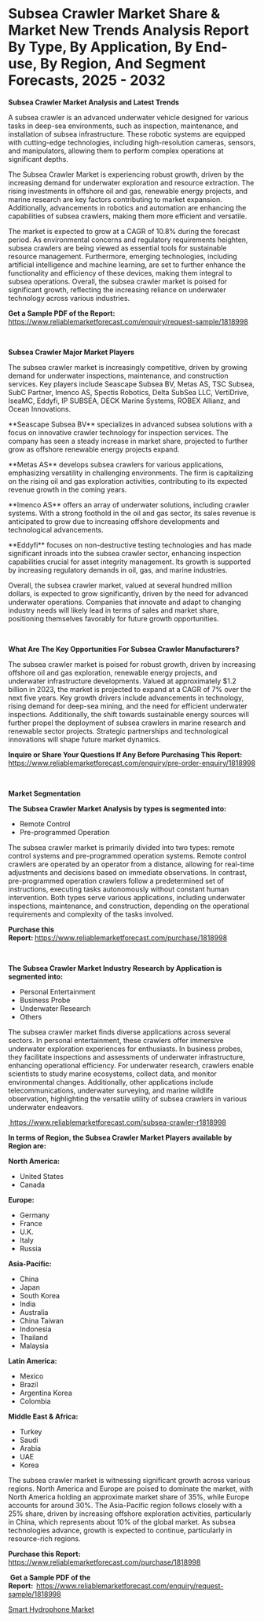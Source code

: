<p><h1>Subsea Crawler Market Share & Market New Trends Analysis Report By Type, By Application, By End-use, By Region, And Segment Forecasts, 2025 - 2032</h1></p><p><strong>Subsea Crawler Market Analysis and Latest Trends</strong></p>
<p><p>A subsea crawler is an advanced underwater vehicle designed for various tasks in deep-sea environments, such as inspection, maintenance, and installation of subsea infrastructure. These robotic systems are equipped with cutting-edge technologies, including high-resolution cameras, sensors, and manipulators, allowing them to perform complex operations at significant depths.</p><p>The Subsea Crawler Market is experiencing robust growth, driven by the increasing demand for underwater exploration and resource extraction. The rising investments in offshore oil and gas, renewable energy projects, and marine research are key factors contributing to market expansion. Additionally, advancements in robotics and automation are enhancing the capabilities of subsea crawlers, making them more efficient and versatile.</p><p>The market is expected to grow at a CAGR of 10.8% during the forecast period. As environmental concerns and regulatory requirements heighten, subsea crawlers are being viewed as essential tools for sustainable resource management. Furthermore, emerging technologies, including artificial intelligence and machine learning, are set to further enhance the functionality and efficiency of these devices, making them integral to subsea operations. Overall, the subsea crawler market is poised for significant growth, reflecting the increasing reliance on underwater technology across various industries.</p></p>
<p><strong>Get a Sample PDF of the Report:&nbsp;</strong> <a href="https://www.reliablemarketforecast.com/enquiry/request-sample/1818998?utm_campaign=1903&utm_medium=2&utm_source=Github&utm_content=ia&utm_term=18022025&utm_id=subsea-crawler">https://www.reliablemarketforecast.com/enquiry/request-sample/1818998</a></p>
<p>&nbsp;</p>
<p><strong>Subsea Crawler Major Market Players</strong></p>
<p><p>The subsea crawler market is increasingly competitive, driven by growing demand for underwater inspections, maintenance, and construction services. Key players include Seascape Subsea BV, Metas AS, TSC Subsea, SubC Partner, Imenco AS, Spectis Robotics, Delta SubSea LLC, VertiDrive, IseaMC, Eddyfi, IP SUBSEA, DECK Marine Systems, ROBEX Allianz, and Ocean Innovations.</p><p>**Seascape Subsea BV** specializes in advanced subsea solutions with a focus on innovative crawler technology for inspection services. The company has seen a steady increase in market share, projected to further grow as offshore renewable energy projects expand.</p><p>**Metas AS** develops subsea crawlers for various applications, emphasizing versatility in challenging environments. The firm is capitalizing on the rising oil and gas exploration activities, contributing to its expected revenue growth in the coming years.</p><p>**Imenco AS** offers an array of underwater solutions, including crawler systems. With a strong foothold in the oil and gas sector, its sales revenue is anticipated to grow due to increasing offshore developments and technological advancements.</p><p>**Eddyfi** focuses on non-destructive testing technologies and has made significant inroads into the subsea crawler sector, enhancing inspection capabilities crucial for asset integrity management. Its growth is supported by increasing regulatory demands in oil, gas, and marine industries.</p><p>Overall, the subsea crawler market, valued at several hundred million dollars, is expected to grow significantly, driven by the need for advanced underwater operations. Companies that innovate and adapt to changing industry needs will likely lead in terms of sales and market share, positioning themselves favorably for future growth opportunities.</p></p>
<p>&nbsp;</p>
<p><strong>What Are The Key Opportunities For Subsea Crawler Manufacturers?</strong></p>
<p><p>The subsea crawler market is poised for robust growth, driven by increasing offshore oil and gas exploration, renewable energy projects, and underwater infrastructure developments. Valued at approximately $1.2 billion in 2023, the market is projected to expand at a CAGR of 7% over the next five years. Key growth drivers include advancements in technology, rising demand for deep-sea mining, and the need for efficient underwater inspections. Additionally, the shift towards sustainable energy sources will further propel the deployment of subsea crawlers in marine research and renewable sector projects. Strategic partnerships and technological innovations will shape future market dynamics.</p></p>
<p><strong>Inquire or Share Your Questions If Any Before Purchasing This Report:</strong> <a href="https://www.reliablemarketforecast.com/enquiry/pre-order-enquiry/1818998?utm_campaign=1903&utm_medium=2&utm_source=Github&utm_content=ia&utm_term=18022025&utm_id=subsea-crawler">https://www.reliablemarketforecast.com/enquiry/pre-order-enquiry/1818998</a></p>
<p>&nbsp;</p>
<p><strong>Market Segmentation</strong></p>
<p><strong>The Subsea Crawler Market Analysis by types is segmented into:</strong></p>
<p><ul><li>Remote Control</li><li>Pre-programmed Operation</li></ul></p>
<p><p>The subsea crawler market is primarily divided into two types: remote control systems and pre-programmed operation systems. Remote control crawlers are operated by an operator from a distance, allowing for real-time adjustments and decisions based on immediate observations. In contrast, pre-programmed operation crawlers follow a predetermined set of instructions, executing tasks autonomously without constant human intervention. Both types serve various applications, including underwater inspections, maintenance, and construction, depending on the operational requirements and complexity of the tasks involved.</p></p>
<p><strong>Purchase this Report:&nbsp;</strong><a href="https://www.reliablemarketforecast.com/purchase/1818998?utm_campaign=1903&utm_medium=2&utm_source=Github&utm_content=ia&utm_term=18022025&utm_id=subsea-crawler">https://www.reliablemarketforecast.com/purchase/1818998</a></p>
<p>&nbsp;</p>
<p><strong>The Subsea Crawler Market Industry Research by Application is segmented into:</strong></p>
<p><ul><li>Personal Entertainment</li><li>Business Probe</li><li>Underwater Research</li><li>Others</li></ul></p>
<p><p>The subsea crawler market finds diverse applications across several sectors. In personal entertainment, these crawlers offer immersive underwater exploration experiences for enthusiasts. In business probes, they facilitate inspections and assessments of underwater infrastructure, enhancing operational efficiency. For underwater research, crawlers enable scientists to study marine ecosystems, collect data, and monitor environmental changes. Additionally, other applications include telecommunications, underwater surveying, and marine wildlife observation, highlighting the versatile utility of subsea crawlers in various underwater endeavors.</p></p>
<p><a href="https://www.reliablemarketforecast.com/subsea-crawler-r1818998?utm_campaign=1903&utm_medium=2&utm_source=Github&utm_content=ia&utm_term=18022025&utm_id=subsea-crawler">&nbsp;https://www.reliablemarketforecast.com/subsea-crawler-r1818998</a></p>
<p><strong>In terms of Region, the Subsea Crawler Market Players available by Region are:</strong></p>
<p>
    <p> <strong> North America: </strong>
        <ul>
            <li>United States</li>
            <li>Canada</li>
        </ul>
        </p> 
    <p> <strong> Europe: </strong>
        <ul>
            <li>Germany</li>
            <li>France</li>
            <li>U.K.</li>
            <li>Italy</li>
            <li>Russia</li>
        </ul>
        </p> 
    <p> <strong> Asia-Pacific: </strong>
        <ul>
            <li>China</li>
            <li>Japan</li>
            <li>South Korea</li>
            <li>India</li>
            <li>Australia</li>
            <li>China Taiwan</li>
            <li>Indonesia</li>
            <li>Thailand</li>
            <li>Malaysia</li>
        </ul>
        </p> 
    <p> <strong> Latin America: </strong>
        <ul>
            <li>Mexico</li>
            <li>Brazil</li>
            <li>Argentina Korea</li>
            <li>Colombia</li>
        </ul>
        </p> 
    <p> <strong> Middle East & Africa: </strong>
        <ul>
            <li>Turkey</li>
            <li>Saudi</li>
            <li>Arabia</li>
            <li>UAE</li>
            <li>Korea</li>
        </ul>
    </p>
    </p>
<p><p>The subsea crawler market is witnessing significant growth across various regions. North America and Europe are poised to dominate the market, with North America holding an approximate market share of 35%, while Europe accounts for around 30%. The Asia-Pacific region follows closely with a 25% share, driven by increasing offshore exploration activities, particularly in China, which represents about 10% of the global market. As subsea technologies advance, growth is expected to continue, particularly in resource-rich regions.</p></p>
<p><strong>Purchase this Report: </strong><a href="https://www.reliablemarketforecast.com/purchase/1818998?utm_campaign=1903&utm_medium=2&utm_source=Github&utm_content=ia&utm_term=18022025&utm_id=subsea-crawler">https://www.reliablemarketforecast.com/purchase/1818998</a></p>
<p>&nbsp;<strong>Get a Sample PDF of the Report:&nbsp;&nbsp;</strong><a href="https://www.reliablemarketforecast.com/enquiry/request-sample/1818998?utm_campaign=1903&utm_medium=2&utm_source=Github&utm_content=ia&utm_term=18022025&utm_id=subsea-crawler">https://www.reliablemarketforecast.com/enquiry/request-sample/1818998</a></p>
<p><strong></strong></p>
<p><p><a href="https://github.com/ashepherd82/Market-Research-Report-List-7/blob/main/smart-hydrophone-market.md?utm_campaign=1903&utm_medium=2&utm_source=Github&utm_content=ia&utm_term=18022025&utm_id=subsea-crawler">Smart Hydrophone Market</a></p></p>